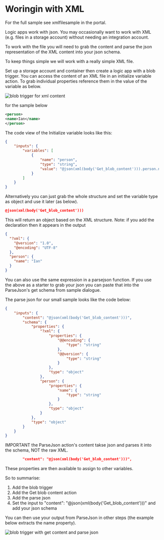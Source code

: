 # Woringin with XML

For the full sample see xmlfilesample in the portal.

Logic apps work with json. You may occasionally want to work with XML (e.g. files in a storage account) without needing an integration account.

To work with the file you will need to grab the content and parse the json representation of the XML content into your json schema.

To keep things simple we will work with a really simple XML file.

Set up a storage account and container then create a logic app with a blob trigger. You can access the content of an XML file in an initialize variable action. To grab individual properties reference them in the value of the variable as below.

![blob trigger for xml content](docs\images\XML_file_blob_trigger.PNG)

for the sample below
```xml
<person>
<name>Ian</name>
</person>
```
The code view of the Initialize variable looks like this:
```json
{
    "inputs": {
        "variables": [
            {
                "name": "person",
                "type": "string",
                "value": "@json(xml(body('Get_blob_content'))).person.name"
            }
        ]
    }
}
```
Alternatively you can just grab the whole structure and set the variable type as object and use it later (as below).

```json
@json(xml(body('Get_blob_content')))
```
This will return an object based on the XML structure. Note: if you add the declaration then it appears in the output
```json
{
  "?xml": {
    "@version": "1.0",
    "@encoding": "UTF-8"
  },
  "person": {
    "name": "Ian"
  }
}
```
You can also use the same expression in a parsejson function. If you use the above as a starter to grab your json you can paste that into the ParseJson's get schema from sample dialogue.

The parse json for our small sample looks like the code below:
```json
{
    "inputs": {
        "content": "@json(xml(body('Get_blob_content')))",
        "schema": {
            "properties": {
                "?xml": {
                    "properties": {
                        "@@encoding": {
                            "type": "string"
                        },
                        "@@version": {
                            "type": "string"
                        }
                    },
                    "type": "object"
                },
                "person": {
                    "properties": {
                        "name": {
                            "type": "string"
                        }
                    },
                    "type": "object"
                }
            },
            "type": "object"
        }
    }
}
```

IMPORTANT the ParseJson action's content takse json and parses it into the schema, NOT the raw XML.
```json
        "content": "@json(xml(body('Get_blob_content')))",
```

These properties are then available to assign to other variables.

So to summarise:
1. Add the blob trigger
1. Add the Get blob content action
1. Add the parse json
1. Set the input to "content": "@json(xml(body('Get_blob_content')))" and add your json schema

You can then use your output from ParseJson in other steps (the example below extracts the name property).

![blob trigger with get content and parse json](docs\images\XML_file_blob_trigger_2.PNG)

